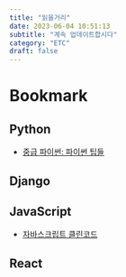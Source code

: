 ```yaml
---
title: "읽을거리"
date: 2023-06-04 10:51:13
subtitle: "계속 업데이트합시다"
category: "ETC"
draft: false
---
```


# Bookmark  

## Python

- [중급 파이썬: 파이썬 팁들](https://ddanggle.gitbooks.io/interpy-kr/content/)

## Django

## JavaScript  

- [자바스크립트 클린코드](https://github.com/qkraudghgh/clean-code-javascript-ko#%EB%AA%A9%EC%B0%A8)

## React